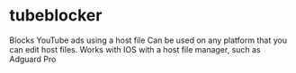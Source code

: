# tubeblocker
 Blocks YouTube ads using a host file
 Can be used on any platform that you can edit host files.
 Works with IOS with a host file manager, such as Adguard Pro
